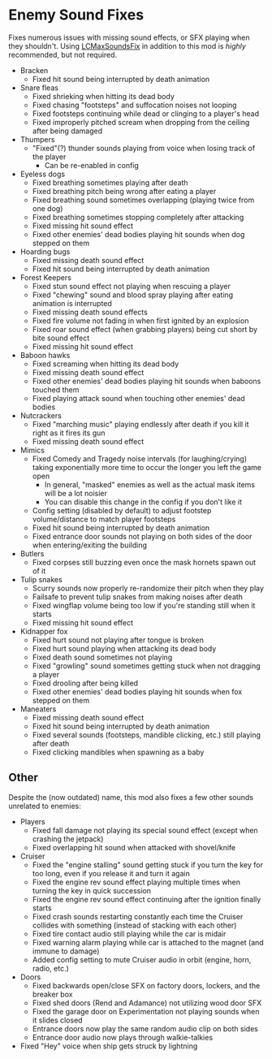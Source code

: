 # Enemy Sound Fixes
Fixes numerous issues with missing sound effects, or SFX playing when they shouldn't. Using [LCMaxSoundsFix](https://thunderstore.io/c/lethal-company/p/Hardy/LCMaxSoundsFix/) in addition to this mod is *highly* recommended, but not required.
- Bracken
  - Fixed hit sound being interrupted by death animation
- Snare fleas
  - Fixed shrieking when hitting its dead body
  - Fixed chasing "footsteps" and suffocation noises not looping
  - Fixed footsteps continuing while dead or clinging to a player's head
  - Fixed improperly pitched scream when dropping from the ceiling after being damaged
- Thumpers
  - "Fixed"(?) thunder sounds playing from voice when losing track of the player
    - Can be re-enabled in config
- Eyeless dogs
  - Fixed breathing sometimes playing after death
  - Fixed breathing pitch being wrong after eating a player
  - Fixed breathing sound sometimes overlapping (playing twice from one dog)
  - Fixed breathing sometimes stopping completely after attacking
  - Fixed missing hit sound effect
  - Fixed other enemies' dead bodies playing hit sounds when dog stepped on them
- Hoarding bugs
  - Fixed missing death sound effect
  - Fixed hit sound being interrupted by death animation
- Forest Keepers
  - Fixed stun sound effect not playing when rescuing a player
  - Fixed "chewing" sound and blood spray playing after eating animation is interrupted
  - Fixed missing death sound effects
  - Fixed fire volume not fading in when first ignited by an explosion
  - Fixed roar sound effect (when grabbing players) being cut short by bite sound effect
  - Fixed missing hit sound effect
- Baboon hawks
  - Fixed screaming when hitting its dead body
  - Fixed missing death sound effect
  - Fixed other enemies' dead bodies playing hit sounds when baboons touched them
  - Fixed playing attack sound when touching other enemies' dead bodies
- Nutcrackers
  - Fixed "marching music" playing endlessly after death if you kill it right as it fires its gun
  - Fixed missing death sound effect
- Mimics
  - Fixed Comedy and Tragedy noise intervals (for laughing/crying) taking exponentially more time to occur the longer you left the game open
    - In general, "masked" enemies as well as the actual mask items will be a lot noisier
    - You can disable this change in the config if you don't like it
  - Config setting (disabled by default) to adjust footstep volume/distance to match player footsteps
  - Fixed hit sound being interrupted by death animation
  - Fixed entrance door sounds not playing on both sides of the door when entering/exiting the building
- Butlers
  - Fixed corpses still buzzing even once the mask hornets spawn out of it
- Tulip snakes
  - Scurry sounds now properly re-randomize their pitch when they play
  - Failsafe to prevent tulip snakes from making noises after death
  - Fixed wingflap volume being too low if you're standing still when it starts
  - Fixed missing hit sound effect
- Kidnapper fox
  - Fixed hurt sound not playing after tongue is broken
  - Fixed hurt sound playing when attacking its dead body
  - Fixed death sound sometimes not playing
  - Fixed "growling" sound sometimes getting stuck when not dragging a player
  - Fixed drooling after being killed
  - Fixed other enemies' dead bodies playing hit sounds when fox stepped on them
- Maneaters
  - Fixed missing death sound effect
  - Fixed hit sound being interrupted by death animation
  - Fixed several sounds (footsteps, mandible clicking, etc.) still playing after death
  - Fixed clicking mandibles when spawning as a baby

## Other
Despite the (now outdated) name, this mod also fixes a few other sounds unrelated to enemies:
- Players
  - Fixed fall damage not playing its special sound effect (except when crashing the jetpack)
  - Fixed overlapping hit sound when attacked with shovel/knife
- Cruiser
  - Fixed the "engine stalling" sound getting stuck if you turn the key for too long, even if you release it and turn it again
  - Fixed the engine rev sound effect playing multiple times when turning the key in quick succession
  - Fixed the engine rev sound effect continuing after the ignition finally starts
  - Fixed crash sounds restarting constantly each time the Cruiser collides with something (instead of stacking with each other)
  - Fixed tire contact audio still playing while the car is midair
  - Fixed warning alarm playing while car is attached to the magnet (and immune to damage)
  - Added config setting to mute Cruiser audio in orbit (engine, horn, radio, etc.)
- Doors
  - Fixed backwards open/close SFX on factory doors, lockers, and the breaker box
  - Fixed shed doors (Rend and Adamance) not utilizing wood door SFX
  - Fixed the garage door on Experimentation not playing sounds when it slides closed
  - Entrance doors now play the same random audio clip on both sides
  - Entrance door audio now plays through walkie-talkies
- Fixed "Hey" voice when ship gets struck by lightning